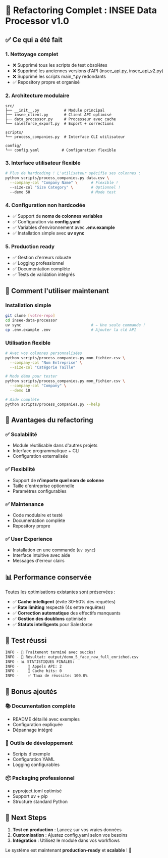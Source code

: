 # 🎉 Refactoring Complet : INSEE Data Processor v1.0

## ✅ Ce qui a été fait

### 1. **Nettoyage complet**
- ❌ Supprimé tous les scripts de test obsolètes 
- ❌ Supprimé les anciennes versions d'API (insee_api.py, insee_api_v2.py)
- ❌ Supprimé les scripts main_*.py redondants
- ✅ Repository propre et organisé

### 2. **Architecture modulaire**
```
src/
├── __init__.py           # Module principal
├── insee_client.py       # Client API optimisé  
├── data_processor.py     # Processeur avec cache
└── salesforce_export.py  # Export + corrections

scripts/
└── process_companies.py  # Interface CLI utilisateur

config/
└── config.yaml          # Configuration flexible
```

### 3. **Interface utilisateur flexible**
```bash
# Plus de hardcoding ! L'utilisateur spécifie ses colonnes :
python scripts/process_companies.py data.csv \
  --company-col "Company Name" \      # Flexible !
  --size-col "Size Category" \        # Optionnel !
  --demo 50                           # Mode test
```

### 4. **Configuration non hardcodée**
- ✅ Support de **noms de colonnes variables**
- ✅ Configuration via **config.yaml**
- ✅ Variables d'environnement avec **.env.example**
- ✅ Installation simple avec **uv sync**

### 5. **Production ready**
- ✅ Gestion d'erreurs robuste
- ✅ Logging professionnel
- ✅ Documentation complète
- ✅ Tests de validation intégrés

## 🚀 Comment l'utiliser maintenant

### Installation simple
```bash
git clone [votre-repo]
cd insee-data-processor
uv sync                               # ← Une seule commande !
cp .env.example .env                  # Ajouter la clé API
```

### Utilisation flexible
```bash
# Avec vos colonnes personnalisées
python scripts/process_companies.py mon_fichier.csv \
  --company-col "Nom Entreprise" \
  --size-col "Catégorie Taille"

# Mode démo pour tester
python scripts/process_companies.py mon_fichier.csv \
  --company-col "Company" \
  --demo 10

# Aide complète
python scripts/process_companies.py --help
```

## 🎯 Avantages du refactoring

### ✅ **Scalabilité**
- Module réutilisable dans d'autres projets
- Interface programmatique + CLI
- Configuration externalisée

### ✅ **Flexibilité** 
- Support de **n'importe quel nom de colonne**
- Taille d'entreprise optionnelle
- Paramètres configurables

### ✅ **Maintenance**
- Code modulaire et testé
- Documentation complète
- Repository propre

### ✅ **User Experience**
- Installation en une commande (`uv sync`)
- Interface intuitive avec aide
- Messages d'erreur clairs

## 📊 Performance conservée

Toutes les optimisations existantes sont préservées :
- ✅ **Cache intelligent** (évite 30-50% des requêtes)
- ✅ **Rate limiting** respecté (4s entre requêtes)
- ✅ **Correction automatique** des effectifs manquants
- ✅ **Gestion des doublons** optimisée
- ✅ **Statuts intelligents** pour Salesforce

## 🧪 Test réussi

```bash
INFO - 🎉 Traitement terminé avec succès!
INFO - 📄 Résultat: output/demo_5_face_raw_full_enriched.csv
INFO - 📊 STATISTIQUES FINALES:
INFO -    🔗 Appels API: 2
INFO -    💾 Cache hits: 0  
INFO -    ✅ Taux de réussite: 100.0%
```

## 🎁 Bonus ajoutés

### 📚 Documentation complète
- README détaillé avec exemples
- Configuration expliquée  
- Dépannage intégré

### 🔧 Outils de développement
- Scripts d'exemple
- Configuration YAML
- Logging configurables

### 📦 Packaging professionnel
- pyproject.toml optimisé
- Support uv + pip
- Structure standard Python

## 🚀 Next Steps

1. **Test en production** : Lancez sur vos vraies données
2. **Customisation** : Ajustez config.yaml selon vos besoins  
3. **Intégration** : Utilisez le module dans vos workflows

Le système est maintenant **production-ready** et **scalable** ! 🎉